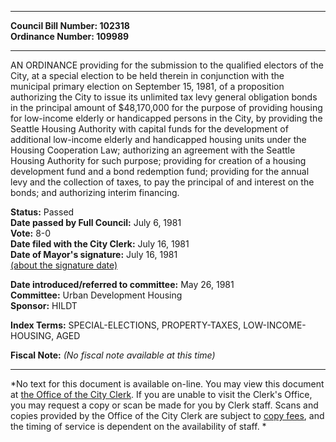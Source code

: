 * * * * *  
  
**Council Bill Number: [](#h0)[](#h2)102318**   
**Ordinance Number: 109989**  
  
* * * * *  
  
AN ORDINANCE providing for the submission to the qualified electors of the City, at a special election to be held therein in conjunction with the municipal primary election on September 15, 1981, of a proposition authorizing the City to issue its unlimited tax levy general obligation bonds in the principal amount of $48,170,000 for the purpose of providing housing for low-income elderly or handicapped persons in the City, by providing the Seattle Housing Authority with capital funds for the development of additional low-income elderly and handicapped housing units under the Housing Cooperation Law; authorizing an agreement with the Seattle Housing Authority for such purpose; providing for creation of a housing development fund and a bond redemption fund; providing for the annual levy and the collection of taxes, to pay the principal of and interest on the bonds; and authorizing interim financing.  
  
**Status:** Passed   
**Date passed by Full Council:** July 6, 1981   
**Vote:** 8-0   
**Date filed with the City Clerk:** July 16, 1981   
**Date of Mayor's signature:** July 16, 1981   
[(about the signature date)](/~public/approvaldate.htm)   
  
  
**Date introduced/referred to committee:** May 26, 1981   
**Committee:** Urban Development Housing   
**Sponsor:** HILDT   
  
**Index Terms:** SPECIAL-ELECTIONS, PROPERTY-TAXES, LOW-INCOME-HOUSING, AGED  
  
**Fiscal Note:** *(No fiscal note available at this time)*  
  
* * * * *  
  
*No text for this document is available on-line. You may view this document at [the Office of the City Clerk](http://www.seattle.gov/leg/clerk/contactUs.htm). If you are unable to visit the Clerk's Office, you may request a copy or scan be made for you by Clerk staff. Scans and copies provided by the Office of the City Clerk are subject to [copy fees](http://clerk.seattle.gov/~public/clerkfees.htm), and the timing of service is dependent on the availability of staff. *  
  
  
